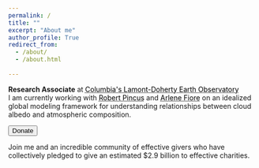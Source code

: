 ```yaml
---
permalink: /
title: ""
excerpt: "About me"
author_profile: True
redirect_from: 
  - /about/
  - /about.html
  
---
```


 
**Research Associate** at <a href="https://lamont.columbia.edu/" style="color: black; text-decoration: underline;text-decoration-style: dotted;">Columbia's Lamont-Doherty Earth Observatory</a>   
I am currently working with <a href="https://crew.ldeo.columbia.edu/people/robert-pincus" style="color: black; text-decoration: underline;text-decoration-style: dotted;">Robert Pincus</a> and <a href="https://www.teampaccc.mit.edu/" style="color: black; text-decoration: underline;text-decoration-style: dotted;">Arlene Fiore</a> on an idealized global modeling framework for understanding relationships between cloud albedo and atmospheric composition.  



<form action="https://www.givingwhatwecan.org/" method="get" target="_blank"><button type="submit">Donate</button></form>
Join me and an incredible community of effective givers who have collectively pledged to give an estimated $2.9 billion to effective charities.

